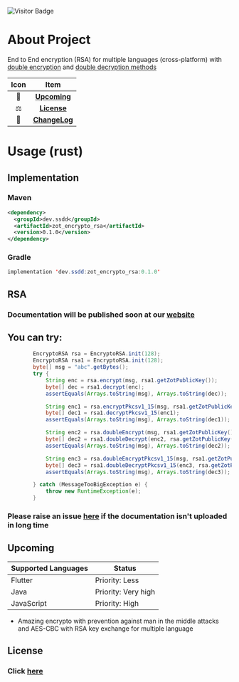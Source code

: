 ![Visitor Badge](https://visitor-badge.laobi.icu/badge?page_id=encrypto-rsa-java)

# About Project
End to End encryption (RSA) for multiple languages (cross-platform) with [double encryption](https://www.ssdd.dev/ssdd/zot/crypto/posts/rsa#doubleenc) and [double decryption methods](https://www.ssdd.dev/ssdd/zot/crypto/posts/rsa#doubledec)

| Icon |             Item              |
|:----:|:-----------------------------:|
|  🥳  |   [**Upcoming**](#Upcoming)   |
|  ⚖️  |    [**License**](#License)    |
|  📝  | [**ChangeLog**](CHANGELOG.md) |

# Usage (rust)

## Implementation
### Maven
```xml
<dependency>
  <groupId>dev.ssdd</groupId>
  <artifactId>zot_encrypto_rsa</artifactId>
  <version>0.1.0</version>
</dependency>
```

### Gradle
```java
implementation 'dev.ssdd:zot_encrypto_rsa:0.1.0'
```

## RSA


### Documentation will be published soon at our [website](https://www.ssdd.dev/zot/crypto/rsa/java)

## You can try:

```java
        EncryptoRSA rsa = EncryptoRSA.init(128);
        EncryptoRSA rsa1 = EncryptoRSA.init(128);
        byte[] msg = "abc".getBytes();
        try {
            String enc = rsa.encrypt(msg, rsa1.getZotPublicKey());
            byte[] dec = rsa1.decrypt(enc);
            assertEquals(Arrays.toString(msg), Arrays.toString(dec));

            String enc1 = rsa.encryptPkcsv1_15(msg, rsa1.getZotPublicKey());
            byte[] dec1 = rsa1.decryptPkcsv1_15(enc1);
            assertEquals(Arrays.toString(msg), Arrays.toString(dec1));

            String enc2 = rsa.doubleEncrypt(msg, rsa1.getZotPublicKey());
            byte[] dec2 = rsa1.doubleDecrypt(enc2, rsa.getZotPublicKey());
            assertEquals(Arrays.toString(msg), Arrays.toString(dec2));

            String enc3 = rsa.doubleEncryptPkcsv1_15(msg, rsa1.getZotPublicKey());
            byte[] dec3 = rsa1.doubleDecryptPkcsv1_15(enc3, rsa.getZotPublicKey());
            assertEquals(Arrays.toString(msg), Arrays.toString(dec3));

        } catch (MessageTooBigException e) {
            throw new RuntimeException(e);
        }
```

### Please raise an issue [here](https://github.com/zotcrypto/encrypto-rsa-java/issues) if the documentation isn't uploaded in long time

## Upcoming

| Supported Languages | Status              |
|---------------------|---------------------|
| Flutter             | Priority: Less      |
| Java                | Priority: Very high |
| JavaScript          | Priority: High      |

* Amazing encrypto with prevention against man in the middle attacks and AES-CBC with RSA key exchange for multiple language

## License

### Click [here](LICENSE.md)
